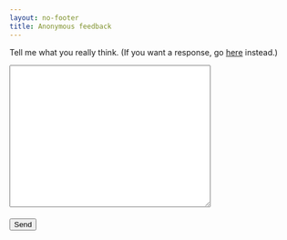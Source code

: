 ```yaml
---
layout: no-footer
title: Anonymous feedback
---
```


Tell me what you really think. (If you want a response, go [here](/contact) instead.)

<form action="https://submit-form.com/9vxBBdbs">
  <textarea
    id="message"
    name="message"
    required=""
  ></textarea>
  <input
    type="hidden"
    name="_redirect"
    value="https://briandavidhall.com/feedback-thanks"
  />
  <button class="btn" type="submit">Send</button>
</form>

<style type="text/css">
textarea {
  display: block;
  width: 70%;
  height: 250px;
}
.btn {
  margin: 20px 0;
}
</style>
